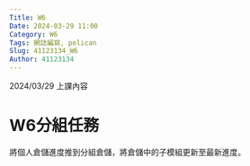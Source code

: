 ```yaml
---
Title: W6
Date: 2024-03-29 11:00
Category: W6
Tags: 網誌編寫, pelican
Slug: 41123134_W6
Author: 41123134
---
```


2024/03/29 上課內容

<!-- PELICAN_END_SUMMARY -->

# W6分組任務
將個人倉儲進度推到分組倉儲，將倉儲中的子模組更新至最新進度。